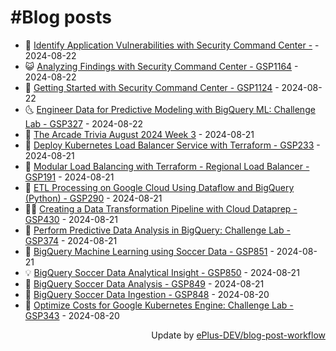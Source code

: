 # #Blog posts
<!-- BLOG-POST-LIST:START -->
- 🧰 [Identify Application Vulnerabilities with Security Command Center -](https://eplus.dev/identify-application-vulnerabilities-with-security-command-center) - 2024-08-22
- 😺 [Analyzing Findings with Security Command Center - GSP1164](https://eplus.dev/analyzing-findings-with-security-command-center-gsp1164) - 2024-08-22
- 🗽 [Getting Started with Security Command Center - GSP1124](https://eplus.dev/getting-started-with-security-command-center-gsp1124) - 2024-08-22
- 🌜 [Engineer Data for Predictive Modeling with BigQuery ML: Challenge Lab - GSP327](https://eplus.dev/engineer-data-for-predictive-modeling-with-bigquery-ml-challenge-lab-gsp327) - 2024-08-22
- 📝 [The Arcade Trivia August 2024 Week 3](https://eplus.dev/the-arcade-trivia-august-2024-week-3) - 2024-08-21
- 🚀 [Deploy Kubernetes Load Balancer Service with Terraform - GSP233](https://eplus.dev/deploy-kubernetes-load-balancer-service-with-terraform-gsp233) - 2024-08-21
- 💼 [Modular Load Balancing with Terraform - Regional Load Balancer - GSP191](https://eplus.dev/modular-load-balancing-with-terraform-regional-load-balancer-gsp191) - 2024-08-21
- 🦣 [ETL Processing on Google Cloud Using Dataflow and BigQuery &lpar;Python&rpar; - GSP290](https://eplus.dev/etl-processing-on-google-cloud-using-dataflow-and-bigquery-python-gsp290) - 2024-08-21
- 👨‍🏫 [Creating a Data Transformation Pipeline with Cloud Dataprep - GSP430](https://eplus.dev/creating-a-data-transformation-pipeline-with-cloud-dataprep-gsp430) - 2024-08-21
- 🔭 [Perform Predictive Data Analysis in BigQuery: Challenge Lab - GSP374](https://eplus.dev/perform-predictive-data-analysis-in-bigquery-challenge-lab-gsp374) - 2024-08-21
- 🤡 [BigQuery Machine Learning using Soccer Data - GSP851](https://eplus.dev/bigquery-machine-learning-using-soccer-data-gsp851) - 2024-08-21
- 💡 [BigQuery Soccer Data Analytical Insight - GSP850](https://eplus.dev/bigquery-soccer-data-analytical-insight-gsp850) - 2024-08-21
- 🦣 [BigQuery Soccer Data Analysis - GSP849](https://eplus.dev/bigquery-soccer-data-analysis-gsp849) - 2024-08-21
- 💪 [BigQuery Soccer Data Ingestion - GSP848](https://eplus.dev/bigquery-soccer-data-ingestion-gsp848) - 2024-08-20
- 🤡 [Optimize Costs for Google Kubernetes Engine: Challenge Lab - GSP343](https://eplus.dev/optimize-costs-for-google-kubernetes-engine-challenge-lab-gsp343) - 2024-08-20<!-- BLOG-POST-LIST:END -->
<div align="right">
  Update by <a target="_blank"
    href="https://github.com/ePlus-DEV/blog-post-workflow">ePlus-DEV/blog-post-workflow</a>
</div>
